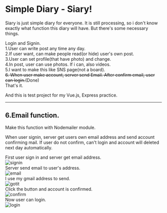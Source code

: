 # Simple Diary - Siary!
Siary is just simple diary for everyone. It is still processing, so i don't know exactly what function this diary will have. But there's some necessary things.  

Login and Signin.  
1.User can write post any time any day.  
2.If user want, can make people read(or hide) user's own post.  
3.User can set profile(that have photo) and change.  
4.In post, user can use photos. If i can, also videos.  
5.I want to make this like SNS page(not a board).  
~~6. When user make account, server send Email. After confirm email, user can login.~~(Done)  
That's it.  

And this is test project for my Vue.js, Express practice.  

-------------------------------
## 6.Email function.  

Make this function with Nodemailer module.  

When user signin, server get users own email address and send account confirming mail. If user do not confirm, can't login and account will deleted next day automatically.  

First user sign in and server get email address.  
![signin](https://postfiles.pstatic.net/MjAxODAzMDNfMTAz/MDAxNTIwMDg3MDUzNjE0.iYeSddxtoGA9HXCBHPODoUJUNnfraPyewOi4-bvWTtwg.SWOlTKGH0VgOcz-b5N-4g42hlhiCJB07Ue6Wpfc7Tucg.PNG.ninanung/%EC%8A%A4%ED%81%AC%EB%A6%B0%EC%83%B7_2018-03-03_23.21.07.png?type=w773)  
Server send email to user's address.  
![email](https://postfiles.pstatic.net/MjAxODAzMDNfMTU5/MDAxNTIwMDg3MDUzNTIz.cip0L-kQ6jF0YonaIlsUQvyIv_HTjXYGMLVVYAMgJx4g.1FjZgZB-zixBAwkZDahKvHlR_SFbWuboDGqQBN41hVwg.PNG.ninanung/%EC%8A%A4%ED%81%AC%EB%A6%B0%EC%83%B7_2018-03-03_23.21.23.png?type=w773)  
I use my gmail address to send.  
![gotit](https://postfiles.pstatic.net/MjAxODAzMDNfMTYg/MDAxNTIwMDg3MDUzNTQw.5ExqTjxkkHMoCNM9K5XEy60x-SRa0DDrT0TvpT3heL4g.wF-xuaO2JYWY27qlJPSpwGs-ta04JU-z3Guuu_PzbXgg.PNG.ninanung/%EC%8A%A4%ED%81%AC%EB%A6%B0%EC%83%B7_2018-03-03_23.21.56.png?type=w773)  
Click the button and account is confirmed.  
![confirm](https://postfiles.pstatic.net/MjAxODAzMDNfOTAg/MDAxNTIwMDg3MDUzNjg0.Df1-IsYFPNDGonEjsGN9gBPElcCXPbAivB4c4apKBp0g.6iYwfHY1Rc4u4NyNwr2jG38NdDYIpc0-SplSJ2HYYt8g.PNG.ninanung/%EC%8A%A4%ED%81%AC%EB%A6%B0%EC%83%B7_2018-03-03_23.22.25.png?type=w773)  
Now user can login.  
![login](https://postfiles.pstatic.net/MjAxODAzMDNfMTU5/MDAxNTIwMDg3MDUzNTU4.DxrqBEItOYPARmnQxA21e3TwPEdLjUb_vGh4R7ZbzJ8g.B-RhF1pXNg4dtJ4KdhZXyYu29H7QQfQHf3fPi4cI6fog.PNG.ninanung/%EC%8A%A4%ED%81%AC%EB%A6%B0%EC%83%B7_2018-03-03_23.22.58.png?type=w773)  
